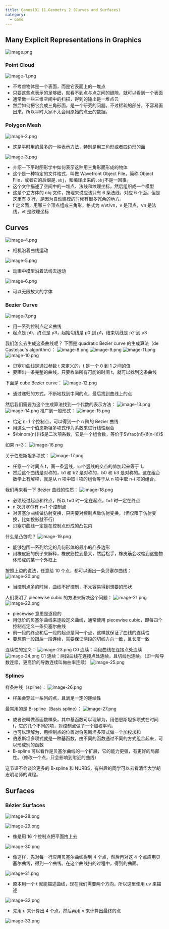 ```yaml
---
title: Games101 11.Geometry 2 (Curves and Surfaces)
category:
  - Game
---
```


## Many Explicit Representations in Graphics

![image.png](/images/Pub_Note_Games101_11/image.png)

### Point Cloud

![image-1.png](/images/Pub_Note_Games101_11/image-1.png)

- 不考虑物体是一个表面，而是它表面上的一堆点
- 只要这些点表示的足够细，就看不到点与点之间的缝隙，就可以看到一个表面
- 通常做一些三维空间中的扫描，得到的输出是一堆点云
- 然后如何把它变成三角形面，是一个研究的问题。不过稀疏的部分，不容易画出来，所以平时大家不太会用原始的点云的数据。

### Polygon Mesh

![image-2.png](/images/Pub_Note_Games101_11/image-2.png)

- 这是平时用的最多的一种表示方法，特别是用三角形或者四边形的面

![image-3.png](/images/Pub_Note_Games101_11/image-3.png)

- 介绍一下平时图形学中如何表示这种用三角形面形成的物体
- 这个是一种特定的文件格式，叫做 Wavefront Object File，简称 Object File，或者它的后缀是`.obj`，和编译出来的`.obj`不是一回事。
- 这个文件描述了空间中的一堆点、法线和纹理坐标，然后组织成一个模型
- 这是个立方体的 obj 文件，按理来说应该只有 6 条法线，对应 6 个面。但是这里有 8 行，是因为自动建模的时候有很多冗余的地方。
- f 定义面，用哪三个顶点组成三角形，格式为 v/vt/vn，v 是顶点，vn 是法线，vt 是纹理坐标

## Curves

![image-4.png](/images/Pub_Note_Games101_11/image-4.png)

- 相机沿着曲线运动

![image-5.png](/images/Pub_Note_Games101_11/image-5.png)

- 动画中模型沿着法线去运动

![image-6.png](/images/Pub_Note_Games101_11/image-6.png)

- 可以无限放大的字体

### Bezier Curve

![image-7.png](/images/Pub_Note_Games101_11/image-7.png)

- 用一系列控制点定义曲线
- 起点是 p0，终点是 p3，起始切线是 p0 到 p1，结束切线是 p2 到 p3

我们怎么去生成这条曲线呢？
下面是 quadratic Bezier curve 的生成算法（de Casteljau's algorithm）：
![image-8.png](/images/Pub_Note_Games101_11/image-8.png)
![image-9.png](/images/Pub_Note_Games101_11/image-9.png)
![image-11.png](/images/Pub_Note_Games101_11/image-11.png)
![image-10.png](/images/Pub_Note_Games101_11/image-10.png)

- 贝塞尔曲线是通过参数 t 来定义的，t 是一个 0 到 1 之间的值
- 要画出一条完整的曲线，只要枚举所有可能的时间 t，就可以找到这条曲线

下面是 cube Bezier curve：
![image-12.png](/images/Pub_Note_Games101_11/image-12.png)

- 通过递归的方式，不断地找到中间的点，最后找到曲线上的点

然后我们需要为这个生成算法找到一个代数的表示方法：
![image-13.png](/images/Pub_Note_Games101_11/image-13.png)
![image-14.png](/images/Pub_Note_Games101_11/image-14.png)
推广到一般形式：
![image-15.png](/images/Pub_Note_Games101_11/image-15.png)

- 给定 n+1 个控制点，可以得到一个 n 阶的 Bezier 曲线
- 用这么一个伯恩斯坦多项式作为系数来进行线性组合
- $\binom{n}{i}$是二次项系数，它是一个组合数，等价于$\frac{n!}{i!(n-i)!}$

如果 n=3：
![image-16.png](/images/Pub_Note_Games101_11/image-16.png)

关于伯恩斯坦多项式：
![image-17.png](/images/Pub_Note_Games101_11/image-17.png)

- 任意一个时间点 t，画一条竖线，四个竖线的交点的值加起来等于 1。
- 然后这个曲线是对称的，b1 和 b2 是对称的，b0 和 b3 是对称的。这在组合数学上有解释，就是从 n 项中取 i 项的组合等于从 n 项中取 n-i 项的组合。

我们再来看一下 Bezier 曲线的性质：
![image-18.png](/images/Pub_Note_Games101_11/image-18.png)

- 必须经过起点和终点，所以 t=0 时一定在起点，t=1 时一定在终点
- n 次贝塞尔有 n+1 个控制点
- 对贝塞尔曲线做仿射变换，只需要对控制点做仿射变换。（但仅限于仿射变换，比如投影就不行）
- 贝塞尔曲线一定是在控制点形成的凸包内

什么是凸包呢？
![image-19.png](/images/Pub_Note_Games101_11/image-19.png)

- 能够包围一系列给定的几何形体的最小的凸多边形
- 用橡皮筋的例子来解释，橡皮筋拉到最大，然后松手，橡皮筋会收缩到这些物体形成的某一个外框上

按照上边的说法，任意给 10 个点，都可以画出一条贝塞尔曲线：
![image-20.png](/images/Pub_Note_Games101_11/image-20.png)

- 当控制点多的时候，曲线不好控制，不太容易得到想要的形状

人们发明了 piecewise cubic 的方法来解决这个问题：
![image-21.png](/images/Pub_Note_Games101_11/image-21.png)
![image-22.png](/images/Pub_Note_Games101_11/image-22.png)

- piecewise 意思是逐段的
- 用低阶的贝塞尔曲线来逐段定义曲线，通常使用 piecewise cubic，即每四个控制点定义一条贝塞尔曲线
- 前一段的终点和后一段的起点是同一个点，这样就保证了曲线的连续性
- 要想前一段跟后一段连续，需要保证两段的切线方向一致，且长度一致

连续性的定义：
![image-23.png](/images/Pub_Note_Games101_11/image-23.png)
C0 连续：两段曲线在连接点处连续
![image-24.png](/images/Pub_Note_Games101_11/image-24.png)
C1 连续：两段曲线在连接点处连续，且切线也连续。（即一阶导数连续，更高阶的导数连续叫做曲率连续）
![image-25.png](/images/Pub_Note_Games101_11/image-25.png)

### Splines

样条曲线（spline）：
![image-26.png](/images/Pub_Note_Games101_11/image-26.png)

- 样条会穿过一系列的点，且满足一定的连续性

最常用的是 B-spline（Basis spline）：
![image-27.png](/images/Pub_Note_Games101_11/image-27.png)

- 或者说叫做基函数样条，其中基函数可以理解为，用伯恩斯坦多项式在时间 t，它的几个不同的项，对控制点做了一个加权平均。
- 也可以理解为，用控制点的位置对伯恩斯坦多项式做一个加权求和
- 伯恩斯坦多项式就是一种基函数，由不同的函数通过不同的方式组合起来，可以形成别的函数
- B-spline 可以看作是贝塞尔曲线的一个扩展，它的能力更强，有更好的局部性。（修改一个点，只会影响到附近的曲线）

这节课不会谈论更多的 B-spline 和 NURBS，有兴趣的同学可以去看清华大学胡志明老师的课程。

## Surfaces

### Bézier Surfaces

![image-28.png](/images/Pub_Note_Games101_11/image-28.png)

![image-29.png](/images/Pub_Note_Games101_11/image-29.png)

- 像是用 16 个控制点把平面拽上去

![image-30.png](/images/Pub_Note_Games101_11/image-30.png)

- 像这样，先对每一行应用贝塞尔曲线得到 4 个点，然后再对这 4 个点应用贝塞尔曲线，得到一个曲线。在这个曲线扫的过程中，得到的曲面。

![image-31.png](/images/Pub_Note_Games101_11/image-31.png)

- 原本用一个 t 就能描述曲线，现在我们需要两个方向，所以这里使用 uv 来描述

![image-32.png](/images/Pub_Note_Games101_11/image-32.png)

- 先用 u 来计算出 4 个点，然后再用 v 来计算出最终的点

![image-33.png](/images/Pub_Note_Games101_11/image-33.png)
